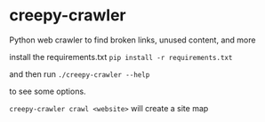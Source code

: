 # creepy-crawler
Python web crawler to find broken links, unused content, and more

install the requirements.txt 
    `pip install -r requirements.txt`

and then run 
    `./creepy-crawler --help` 

to see some options.

`creepy-crawler crawl <website>` will create a site map
